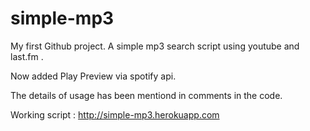 # simple-mp3
My first Github project. A simple mp3 search script using youtube and last.fm .

Now added Play Preview via spotify api.

The details of usage has been mentiond in comments in the code.

Working script : http://simple-mp3.herokuapp.com

